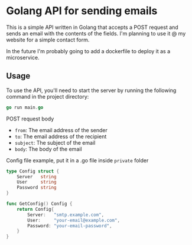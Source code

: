 # Golang API for sending emails

This is a simple API written in Golang that accepts a POST request and sends an email with the contents of the fields.
I'm planning to use it @ my website for a simple contact form.

In the future I'm probably going to add a dockerfile to deploy it as a microservice.

## Usage

To use the API, you'll need to start the server by running the following command in the project directory:

```go
go run main.go
```

POST request body

- `from`: The email address of the sender
- `to`: The email address of the recipient
- `subject`: The subject of the email
- `body`: The body of the email


Config file example, put it in a .go file inside `private` folder

```go
type Config struct {
	Server   string
	User     string
	Password string
}

func GetConfig() Config {
	return Config{
		Server:   "smtp.example.com",
		User:     "your-email@example.com",
		Password: "your-email-password",
	}
} 
```
